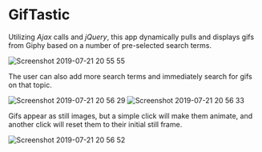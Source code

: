 # GifTastic

Utilizing *Ajax* calls and *jQuery*, this app dynamically pulls and displays gifs from Giphy based on a number of pre-selected search terms.

![Screenshot 2019-07-21 20 55 55](https://user-images.githubusercontent.com/46268838/61601373-ac283280-abfa-11e9-8c59-0215bcf07ac9.png)

The user can also add more search terms and immediately search for gifs on that topic.

![Screenshot 2019-07-21 20 56 29](https://user-images.githubusercontent.com/46268838/61601414-d1b53c00-abfa-11e9-91b4-cbfe67155026.png)
![Screenshot 2019-07-21 20 56 33](https://user-images.githubusercontent.com/46268838/61601426-db3ea400-abfa-11e9-9652-0409c601ac63.png)

Gifs appear as still images, but a simple click will make them animate, and another click will reset them to their initial still frame.

![Screenshot 2019-07-21 20 56 52](https://user-images.githubusercontent.com/46268838/61601432-e2fe4880-abfa-11e9-8d23-262566a15637.png)
